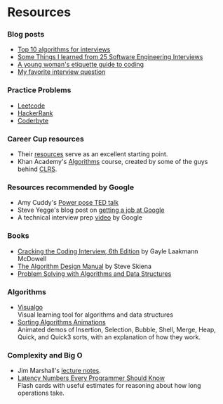 # Resources

### Blog posts

- [Top 10 algorithms for interviews](http://www.programcreek.com/2012/11/top-10-algorithms-for-coding-interview/)
- [Some Things I learned from 25 Software Engineering Interviews](http://hiimmelissa.me/?p=21)
- [A young woman's etiquette guide to coding](http://www.thecodingspace.com/blog/a-young-womans-etiquette-guide-to-coding)
- [My favorite interview question](https://www.nczonline.net/blog/2015/09/my-favorite-interview-question/)

### Practice Problems

- [Leetcode](https://leetcode.com/)
- [HackerRank](https://www.hackerrank.com/)
- [Coderbyte](http://coderbyte.com/)

### Career Cup resources

- Their [resources](http://www.crackingthecodinginterview.com/resources.html) serve as an excellent starting point.
- Khan Academy's [Algorithms](https://www.khanacademy.org/computing/computer-science/algorithms) course, created by some of the guys behind [CLRS](https://en.wikipedia.org/wiki/Introduction_to_Algorithms).

### Resources recommended by Google

- Amy Cuddy's [Power pose TED talk](https://www.youtube.com/watch?v=Ks-_Mh1QhMc)
- Steve Yegge's blog post on [getting a job at Google](http://steve-yegge.blogspot.com/2008/03/get-that-job-at-google.html)
- A technical interview prep [video](https://www.youtube.com/watch?v=oWbUtlUhwa8) by Google

### Books

- [Cracking the Coding Interview, 6th Edition](http://www.amazon.com/gp/product/0984782850/ref=pd_lpo_sbs_dp_ss_1?pf_rd_p=1944687542&pf_rd_s=lpo-top-stripe-1&pf_rd_t=201&pf_rd_i=098478280X&pf_rd_m=ATVPDKIKX0DER&pf_rd_r=14F82PF6XC8QQHBMWB71) by Gayle Laakmann McDowell 
- [The Algorithm Design Manual](http://www.algorist.com/) by Steve Skiena
- [Problem Solving with Algorithms and Data Structures](http://interactivepython.org/runestone/static/pythonds/index.html)

### Algorithms

- [Visualgo](http://visualgo.net/)  
  Visual learning tool for algorithms and data structures
- [Sorting Algorithms Animations](http://www.sorting-algorithms.com/)  
   Animated demos of Insertion, Selection, Bubble, Shell, Merge, Heap, Quick, and Quick3 sorts, with an explanation of how they work.

### Complexity and Big O

- Jim Marshall's [lecture notes](http://science.slc.edu/~jmarshall/courses/2002/spring/cs50/BigO/).
- [Latency Numbers Every Programmer Should Know](https://quizlet.com/91957128/latency-numbers-every-programmer-should-know-flash-cards/)  
  Flash cards with useful estimates for reasoning about how long operations take. 


